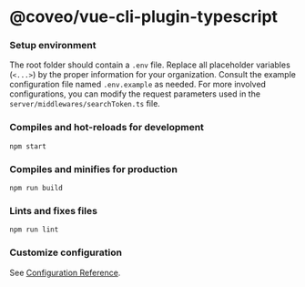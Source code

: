 # @coveo/vue-cli-plugin-typescript

### Setup environment

The root folder should contain a `.env` file. Replace all placeholder variables (`<...>`) by the proper information for your organization. Consult the example configuration file named `.env.example` as needed. For more involved configurations, you can modify the request parameters used in the `server/middlewares/searchToken.ts` file.

### Compiles and hot-reloads for development

```
npm start
```

### Compiles and minifies for production

```
npm run build
```

### Lints and fixes files

```
npm run lint
```

### Customize configuration

See [Configuration Reference](https://cli.vuejs.org/config/).
